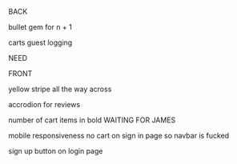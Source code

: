 BACK
<!-- dependent destroy -->
<!-- review doens't need a user -->

bullet gem for n + 1
<!-- mmembership option -->

carts guest logging

<!-- the cartoon out story needs to be put in cludinary -->
NEED


FRONT

<!-- For the flip grid of reviews: do we need six? Three may look bare? Only 6 for that grid otherwise 3? -->

<!-- hover on product iamges -->
yellow stripe all the way across

accrodion for reviews

number of cart items in bold WAITING FOR JAMES

<!-- dropdown oils balms capsules -->

<!-- search option -->

mobile responsiveness
no cart on sign in page so navbar is fucked

sign up button on login page

